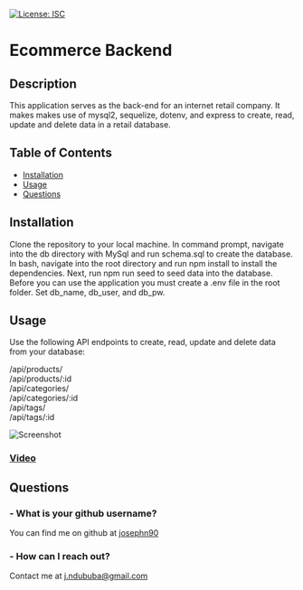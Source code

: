 [![License: ISC](https://img.shields.io/badge/License-ISC-blue.svg)](https://opensource.org/licenses/ISC)
# Ecommerce Backend

## Description 

This application serves as the back-end for an internet retail company. It makes makes use of mysql2, sequelize, dotenv, and express to create, read, update and delete data in a retail database.

## Table of Contents

* [Installation](#installation)
* [Usage](#usage)
* [Questions](#questions)

## Installation

Clone the repository to your local machine. In command prompt, navigate into the db directory with MySql and run schema.sql to create the database. In bash, navigate into the root directory and run npm install to install the dependencies. Next, run npm run seed to seed data into the database. Before you can use the application you must create a .env file in the root folder. Set db_name, db_user, and db_pw.

## Usage

Use the following API endpoints to create, read, update and delete data from your database:

/api/products/\
/api/products/:id\
/api/categories/\
/api/categories/:id\
/api/tags/\
/api/tags/:id

![Screenshot](https://i.imgur.com/W35pBkc.jpg)

### [Video]()

## Questions

### - What is your github username?

You can find me on github at [josephn90](https://github.com/josephn90)

### - How can I reach out?

Contact me at <j.ndububa@gmail.com>